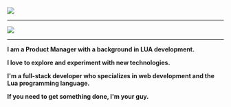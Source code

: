 <a href="https://github.com/anuraghazra/github-readme-stats">
<img align="center" src="https://github-readme-stats.vercel.app/api?username=Extra-MunDane&show_icons=true&theme=github_dark" />
</a>

----------------------------------------------------------------------------------------------------------------------------------------


<a href="https://github.com/Extra-MunDane/Redline-Products">
  <img align="center" src="https://github-readme-stats.vercel.app/api/pin/?username=Extra-MunDane&repo=Redline-Products&theme=github_dark" />
</a>


----------------------------------------------------------------
**I am a Product Manager with a background in LUA development.**

**I love to explore and experiment with new technologies.**

**I'm a full-stack developer who specializes in web development and the Lua programming language.**

**If you need to get something done, I'm your guy.**

